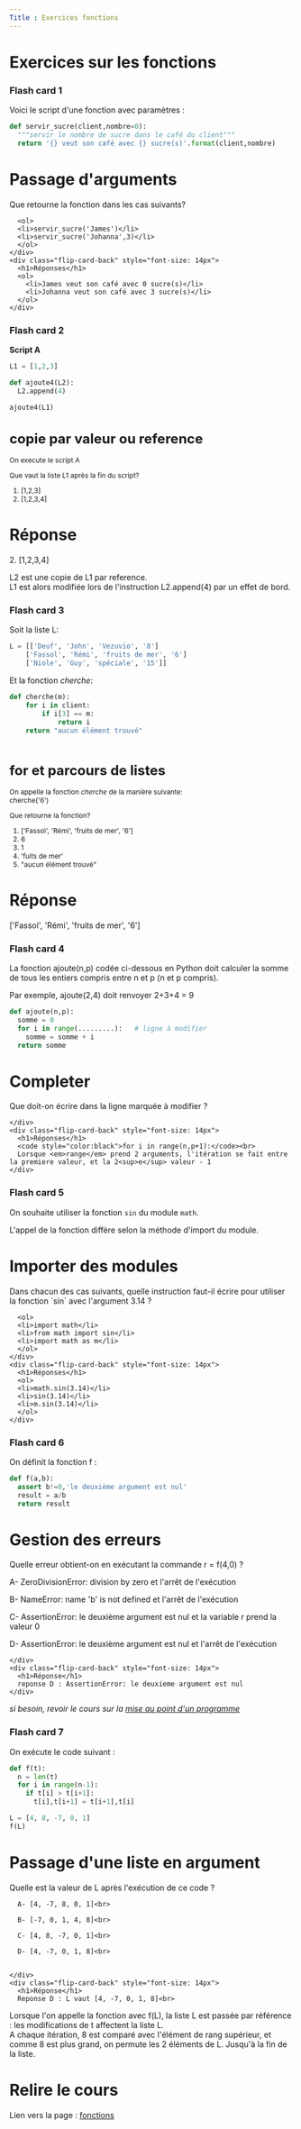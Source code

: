 ```yaml
---
Title : Exercices fonctions
---
```


# Exercices sur les fonctions

### Flash card 1

Voici le script d'une fonction avec paramètres : 

```python
def servir_sucre(client,nombre=0):
  """servir le nombre de sucre dans le café du client"""
  return '{} veut son café avec {} sucre(s)'.format(client,nombre)
```

<div class="flip-card">
  <div class="flip-card-inner">
    <div class="flip-card-front" style="font-size: 14px">
      <h1>Passage d'arguments</h1>
      Que retourne la fonction dans les cas suivants?

      <ol>
      <li>servir_sucre('James')</li>
      <li>servir_sucre('Johanna',3)</li>
      </ol>
    </div>
    <div class="flip-card-back" style="font-size: 14px">
      <h1>Réponses</h1>
      <ol>
        <li>James veut son café avec 0 sucre(s)</li>
        <li>Johanna veut son café avec 3 sucre(s)</li>
      </ol>
    </div>
  </div>
</div>

### Flash card 2

**Script A**

```python
L1 = [1,2,3]

def ajoute4(L2):
  L2.append(4)

ajoute4(L1)
```

<div class="flip-card">
  <div class="flip-card-inner">
    <div class="flip-card-front" style="font-size: 12px">
      <h1>copie par valeur ou reference</h1>
      <p>On execute le script A</p>
<p>
Que vaut la liste L1 après la fin du script?
</p>
  <ol>
    <li>[1,2,3]</li>
    <li>[1,2,3,4]</li>
  </ol>
    </div>
    <div class="flip-card-back">
      <h1>Réponse</h1>
      <p>2. [1,2,3,4]</p>
      <p>L2 est une copie de L1 par reference.<br>
        L1 est alors modifiée lors de l'instruction 
        L2.append(4) par un effet de bord.
    </div>
  </div>
</div>

### Flash card 3

Soit la liste L:

```python
L = [['Deuf', 'John', 'Vezuvio', '8']
    ['Fassol', 'Rémi', 'fruits de mer', '6']
    ['Niole', 'Guy', 'spéciale', '15']]
```

Et la fonction *cherche*:

```python
def cherche(m):
    for i in client:
        if i[3] == m:
            return i
    return "aucun élément trouvé"
        

```



<div class="flip-card">
  <div class="flip-card-inner">
    <div class="flip-card-front" style="font-size: 12px">
      <h1>for et parcours de listes</h1>
      <p>On appelle la fonction <i>cherche</i> de la manière suivante:<br>
        cherche('6')
      </p>
Que retourne la fonction?
</p>
  <ol>
    <li>['Fassol', 'Rémi', 'fruits de mer', '6']</li>
    <li>6</li>
    <li>1</li>
    <li>'fuits de mer'</li>
    <li>"aucun élément trouvé"</li>
  </ol> 
    </div>
    <div class="flip-card-back">
      <h1>Réponse</h1>
['Fassol', 'Rémi', 'fruits de mer', '6']
    </div>
  </div>
</div>

### Flash card 4

La fonction ajoute(n,p) codée ci-dessous en Python doit calculer la somme de tous les entiers compris entre n et p (n et p compris).

Par exemple, ajoute(2,4) doit renvoyer 2+3+4 = 9

```python
def ajoute(n,p):
  somme = 0
  for i in range(.........):   # ligne à modifier
    somme = somme + i
  return somme
```

<div class="flip-card">
  <div class="flip-card-inner">
    <div class="flip-card-front" style="font-size: 14px">
      <h1>Completer</h1>
      Que doit-on écrire dans la ligne marquée à modifier ?


    </div>
    <div class="flip-card-back" style="font-size: 14px">
      <h1>Réponses</h1>
      <code style="color:black">for i in range(n,p+1):</code><br>
      Lorsque <em>range</em> prend 2 arguments, l'itération se fait entre la premiere valeur, et la 2<sup>e</sup> valeur - 1
    </div>
  </div>
</div>

### Flash card 5
On souhaite utiliser la fonction `sin` du module `math`.

L'appel de la fonction diffère selon la méthode d'import du module. 







<div class="flip-card">
  <div class="flip-card-inner">
    <div class="flip-card-front" style="font-size: 14px">
      <h1>Importer des modules</h1>
      Dans chacun des cas suivants, quelle instruction faut-il écrire pour utiliser la fonction `sin` avec l'argument 3.14 ?

      <ol>
      <li>import math</li>
      <li>from math import sin</li>
      <li>import math as m</li>
      </ol>
    </div>
    <div class="flip-card-back" style="font-size: 14px">
      <h1>Réponses</h1>
      <ol>
      <li>math.sin(3.14)</li>
      <li>sin(3.14)</li>
      <li>m.sin(3.14)</li>
      </ol>
    </div>
  </div>
</div>

### Flash card 6

On définit la fonction f :

```python
def f(a,b):
  assert b!=0,'le deuxième argument est nul'
  result = a/b
  return result
```


<div class="flip-card">
  <div class="flip-card-inner">
    <div class="flip-card-front" style="font-size: 14px">
      <h1>Gestion des erreurs</h1>
      <p>
      Quelle erreur obtient-on en exécutant la commande r = f(4,0) ?</p>
      <p>
        A- ZeroDivisionError: division by zero et l'arrêt de l'exécution<br>

B- NameError: name 'b' is not defined et l'arrêt de l'exécution<br>

C- AssertionError: le deuxième argument est nul et la variable r prend la valeur 0<br>

D- AssertionError: le deuxième argument est nul et l'arrêt de l'exécution
      </p>


    </div>
    <div class="flip-card-back" style="font-size: 14px">
      <h1>Réponse</h1>
      reponse D : AssertionError: le deuxieme argument est nul
    </div>
  </div>
</div>

*si besoin, revoir le cours sur la [mise au point d'un programme](docs/NSI/langages/page5/)*

### Flash card 7
On exécute le code suivant :

```python
def f(t):
  n = len(t)
  for i in range(n-1):
    if t[i] > t[i+1]:
      t[i],t[i+1] = t[i+1],t[i]

L = [4, 8, -7, 0, 1]
f(L)
```






<div class="flip-card">
  <div class="flip-card-inner">
    <div class="flip-card-front" style="font-size: 14px">
      <h1>Passage d'une liste en argument</h1>
      <p>
      Quelle est la valeur de L après l'exécution de ce code ?</p>


      A- [4, -7, 8, 0, 1]<br>

      B- [-7, 0, 1, 4, 8]<br>

      C- [4, 8, -7, 0, 1]<br>

      D- [4, -7, 0, 1, 8]<br>


    </div>
    <div class="flip-card-back" style="font-size: 14px">
      <h1>Réponse</h1>
      Reponse D : L vaut [4, -7, 0, 1, 8]<br>
Lorsque l'on appelle la fonction avec f(L), la liste L est passée par référence : les modifications de t affectent la liste L.<br>
A chaque itération, 8 est comparé avec l'élément de rang supérieur, et comme 8 est plus grand, on permute les 2 éléments de L. Jusqu'à la fin de la liste.
    </div>
  </div>
</div>

# Relire le cours
Lien vers la page : <a href="/docs/python/pages/fonctions/page1/">fonctions</a>


<script>
let selector, cards, makeActive;
let elems = [];
var check = false;

selector = '.flip-card';

cards = document.querySelectorAll(selector);


makeActive = function () {
    /* attention petite erreur de script
    pour que ca fonctionne il faut un nombre impair de cartes
    */ 
    for (let i = 0; i < cards.length; i++){
      check=!check;
      //console.log(cards[i].childNodes[1].classList);
      elems[i] = cards[i].childNodes[1];
      elems[i].classList.remove('active');
      }
    if (check) {
    this.childNodes[1].classList.add('active');}
};

for (let i = 0; i < cards.length; i++)
    cards[i].addEventListener('mousedown', makeActive);
</script>
